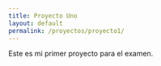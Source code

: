 ```yaml
---
title: Proyecto Uno
layout: default
permalink: /proyectos/proyecto1/
---
```

Este es mi primer proyecto para el examen.

